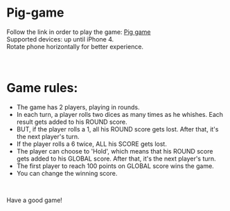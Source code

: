 # Pig-game
Follow the link in order to play the game: <a href="https://artem-str-31.github.io/Pig-game/">Pig game</a><br>
Supported devices: up until iPhone 4.<br>
Rotate phone horizontally for better experience.<br>

<br>

# Game rules:
- The game has 2 players, playing in rounds.<br>
- In each turn, a player rolls two dices as many times as he whishes. Each result gets added to his ROUND score.<br>
- BUT, if the player rolls a 1, all his ROUND score gets lost. After that, it's the next player's turn.<br>
- If the player rolls a 6 twice, ALL his SCORE gets lost.<br>
- The player can choose to 'Hold', which means that his ROUND score gets added to his GLOBAL score. After that, it's the next player's turn.<br>
- The first player to reach 100 points on GLOBAL score wins the game.<br>
- You can change the winning score.<br>

<br>

Have a good game!
